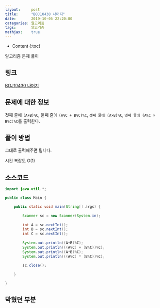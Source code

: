 ```yaml
---
layout:     post
title:      "BOJ10430 나머지"
date:       2019-10-06 22:20:00
categories: 알고리즘
tags:       알고리즘
mathjax:    true
---
```


* Content
{:toc}

알고리즘 문제 풀이



## 링크

[BOJ10430 나머지](https://www.acmicpc.net/problem/10430)

## 문제에 대한 정보

첫째 줄에 `(A+B)%C`, 둘째 줄에 `(A%C + B%C)%C`, `셋째 줄에 (A×B)%C`, `넷째 줄에 (A%C × B%C)%C`를 출력한다.

## 풀이 방법

그대로 출력해주면 됩니다.

시간 복잡도 O(1)

## 소스코드

```java
import java.util.*;

public class Main {

    public static void main(String[] args) {
    
        Scanner sc = new Scanner(System.in);
		
        int A = sc.nextInt();
        int B = sc.nextInt();
        int C = sc.nextInt();
        
        System.out.println((A+B)%C);
        System.out.println(((A%C) + (B%C))%C);
        System.out.println((A*B)%C);
        System.out.println(((A%C) * (B%C))%C);
        
        sc.close();
		    
    }

}
```

## 막혔던 부분